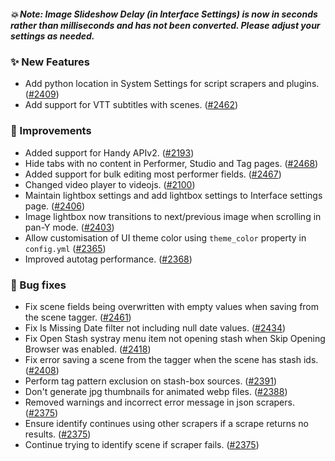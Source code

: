 ##### 💥 Note: Image Slideshow Delay (in Interface Settings) is now in seconds rather than milliseconds and has not been converted. Please adjust your settings as needed.

### ✨ New Features
* Add python location in System Settings for script scrapers and plugins. ([#2409](https://github.com/stashapp/stash/pull/2409))
* Add support for VTT subtitles with scenes. ([#2462](https://github.com/stashapp/stash/pull/2462))

### 🎨 Improvements
* Added support for Handy APIv2. ([#2193](https://github.com/stashapp/stash/pull/2193))
* Hide tabs with no content in Performer, Studio and Tag pages. ([#2468](https://github.com/stashapp/stash/pull/2468))
* Added support for bulk editing most performer fields. ([#2467](https://github.com/stashapp/stash/pull/2467))
* Changed video player to videojs. ([#2100](https://github.com/stashapp/stash/pull/2100))
* Maintain lightbox settings and add lightbox settings to Interface settings page. ([#2406](https://github.com/stashapp/stash/pull/2406))
* Image lightbox now transitions to next/previous image when scrolling in pan-Y mode. ([#2403](https://github.com/stashapp/stash/pull/2403))
* Allow customisation of UI theme color using `theme_color` property in `config.yml` ([#2365](https://github.com/stashapp/stash/pull/2365))
* Improved autotag performance. ([#2368](https://github.com/stashapp/stash/pull/2368))

### 🐛 Bug fixes
* Fix scene fields being overwritten with empty values when saving from the scene tagger. ([#2461](https://github.com/stashapp/stash/pull/2461))
* Fix Is Missing Date filter not including null date values. ([#2434](https://github.com/stashapp/stash/pull/2434))
* Fix Open Stash systray menu item not opening stash when Skip Opening Browser was enabled. ([#2418](https://github.com/stashapp/stash/pull/2418))
* Fix error saving a scene from the tagger when the scene has stash ids. ([#2408](https://github.com/stashapp/stash/pull/2408))
* Perform tag pattern exclusion on stash-box sources. ([#2391](https://github.com/stashapp/stash/pull/2391))
* Don't generate jpg thumbnails for animated webp files. ([#2388](https://github.com/stashapp/stash/pull/2388))
* Removed warnings and incorrect error message in json scrapers. ([#2375](https://github.com/stashapp/stash/pull/2375))
* Ensure identify continues using other scrapers if a scrape returns no results. ([#2375](https://github.com/stashapp/stash/pull/2375)) 
* Continue trying to identify scene if scraper fails. ([#2375](https://github.com/stashapp/stash/pull/2375))